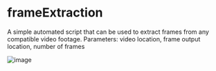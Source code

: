 # frameExtraction

A simple automated script that can be used to extract frames from any compatible video footage. 
Parameters: video location, frame output location, number of frames 

![image](https://github.com/QuibDev/frameExtraction/assets/89295808/6b95e16a-c359-4e3f-b4cc-fbe981afdf56)
